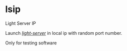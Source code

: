 # lsip

Light Server IP

Launch *[light-server](https://www.npmjs.com/package/light-server)* in local ip with random port number.

Only for testing software
